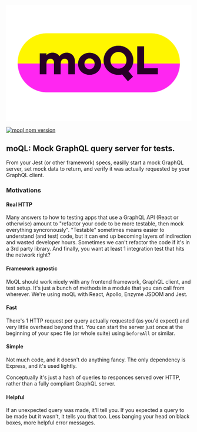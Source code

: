 <img src="./moQL.svg" alt="moQL logo" width="512"/>

[![moql npm version](https://img.shields.io/npm/v/moql.svg)](https://www.npmjs.com/package/moql)

## moQL: Mock GraphQL query server for tests.

From your Jest (or other framework) specs, easilly start a mock GraphQL server, set mock data to return, and verify it was actually requested by your GraphQL client.

### Motivations

#### Real HTTP

Many answers to how to testing apps that use a GraphQL API (React or otherwise) amount to "refactor your code to be more testable, then mock everything syncronously". "Testable" sometimes means easier to understand (and test) code, but it can end up becoming layers of indirection and wasted developer hours. Sometimes we can't refactor the code if it's in a 3rd party library. And finally, you want at least 1 integration test that hits the network right?

#### Framework agnostic

MoQL should work nicely with any frontend framework, GraphQL client, and test setup. It's just a bunch of methods in a module that you can call from wherever. We're using moQL with React, Apollo, Enzyme JSDOM and Jest.

#### Fast

There's 1 HTTP request per query actually requested (as you'd expect) and very little overhead beyond that. You can start the server just once at the beginning of your spec file (or whole suite) using `beforeAll` or similar.

#### Simple

Not much code, and it doesn't do anything fancy. The only dependency is Express, and it's used lightly.

Conceptually it's just a hash of queries to responces served over HTTP, rather than a fully compliant GraphQL server.

#### Helpful

If an unexpected query was made, it'll tell you. If you expected a query to be made but it wasn't, it tells you that too. Less banging your head on black boxes, more helpful error messages.
